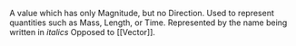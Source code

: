 A value which has only Magnitude, but no Direction.
Used to represent quantities such as Mass, Length, or Time.
Represented by the name being written in *italics*
Opposed to [[Vector]].